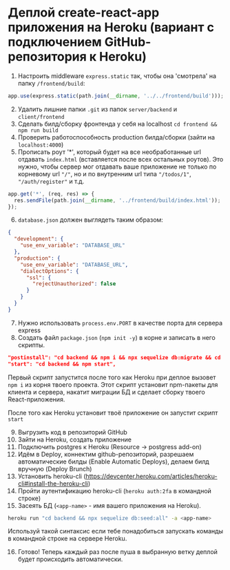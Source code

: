 # Деплой create-react-app приложения на Heroku (вариант с подключением GitHub-репозитория к Heroku)

1. Настроить middleware `express.static` так, чтобы она 'смотрела' на папку `/frontend/build`:

```javascript
app.use(express.static(path.join(__dirname, '../../frontend/build')));
```

2. Удалить лишние папки `.git` из папок `server/backend` и `client/frontend`
3. Сделать билд/сборку фронтенда у себя на localhost `cd frontend && npm run build`
4. Проверить работоспособность production билда/сборки (зайти на `localhost:4000`)
5. Прописать роут '\*', который будет на все необработанные url отдавать `index.html` (вставляется после всех остальных роутов). Это нужно, чтобы сервер мог отдавать ваше приложение не только по корневому url `"/"`, но и по внутренним url типа `"/todos/1"`, `"/auth/register"` и т.д.

```javascript
app.get('*', (req, res) => {
  res.sendFile(path.join(__dirname, '../frontend/build/index.html'));
});
```

6. `database.json` должен выглядеть таким образом:

```json
{
  "development": {
    "use_env_variable": "DATABASE_URL"
  },
  "production": {
    "use_env_variable": "DATABASE_URL",
    "dialectOptions": {
      "ssl": {
        "rejectUnauthorized": false
      }
    }
  }
}
```

7. Нужно использовать `process.env.PORT` в качестве порта для сервера express
8. Создать файл `package.json` (`npm init -y`) в корне и записать в него скрипты.

```json
"postinstall": "cd backend && npm i && npx sequelize db:migrate && cd ../frontend && npm i && DISABLE_ESLINT_PLUGIN=true npm run build",
"start": "cd backend && npm start",
```

Первый скрипт запустится после того как Heroku при деплое вызовет `npm i` из корня твоего проекта. Этот скрипт установит npm-пакеты для клиента и сервера, накатит миграции БД и сделает сборку твоего React-приложения.

После того как Heroku установит твоё приложение он запустит скрипт `start`

9. Выгрузить код в репозиторий GitHub
10. Зайти на Heroku, создать приложение
11. Подключить postgres к Heroku (Resource -> postgress add-on)
12. Идём в Deploy, коннектим github-репозиторий, разрешаем автоматические билды (Enable Automatic Deploys), делаем билд вручную (Deploy Brunch)
13. Установить heroku-cli (https://devcenter.heroku.com/articles/heroku-cli#install-the-heroku-cli)
14. Пройти аутентификацию heroku-cli (`heroku auth:2fa` в командной строке)
15. Засеять БД (`<app-name>` - имя вашего приложения на Heroku).

```bash
heroku run "cd backend && npx sequelize db:seed:all" -a <app-name>
```

Используй такой синтаксис если тебе понадобиться запускать команды в командной строке на сервере Heroku.

16. Готово! Теперь каждый раз после пуша в выбранную ветку деплой будет происходить автоматически.
